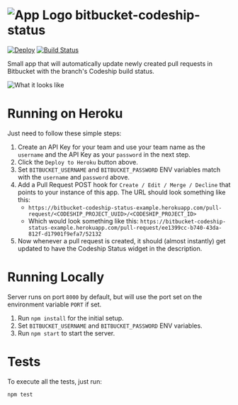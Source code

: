 ![App Logo](https://raw.githubusercontent.com/chesleybrown/bitbucket-codeship-status/master/media/logo-small.png) bitbucket-codeship-status
=========================
[![Deploy](https://www.herokucdn.com/deploy/button.png)](https://heroku.com/deploy)
[![Build Status](https://travis-ci.org/chesleybrown/bitbucket-codeship-status.svg?branch=master)](https://travis-ci.org/chesleybrown/bitbucket-codeship-status)

Small app that will automatically update newly created pull requests in Bitbucket with the branch's Codeship build status.

![What it looks like](https://raw.githubusercontent.com/chesleybrown/bitbucket-codeship-status/master/media/screenshot.png)

# Running on Heroku

Just need to follow these simple steps:

1. Create an API Key for your team and use your team name as the `username` and the API Key as your `password` in the next step.
1. Click the `Deploy to Heroku` button above.
1. Set `BITBUCKET_USERNAME` and `BITBUCKET_PASSWORD` ENV variables match with the `username` and `password` above.
1. Add a Pull Request POST hook for `Create / Edit / Merge / Decline` that points to your instance of this app. The URL should look something like this:
	- `https://bitbucket-codeship-status-example.herokuapp.com/pull-request/<CODESHIP_PROJECT_UUID>/<CODESHIP_PROJECT_ID>`
	- Which would look something like this: `https://bitbucket-codeship-status-example.herokuapp.com/pull-request/ee1399cc-b740-43da-812f-d17901f9efa7/52132`
1. Now whenever a pull request is created, it should (almost instantly) get updated to have the Codeship Status widget in the description.

# Running Locally

Server runs on port `8000` by default, but will use the port set
on the environment variable `PORT` if set.

1. Run `npm install` for the initial setup.
1. Set `BITBUCKET_USERNAME` and `BITBUCKET_PASSWORD` ENV variables.
1. Run `npm start` to start the server.

# Tests

To execute all the tests, just run:

```
npm test
```
